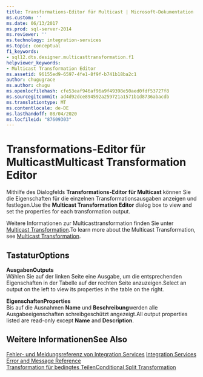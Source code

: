 ```yaml
---
title: Transformations-Editor für Multicast | Microsoft-Dokumentation
ms.custom: ''
ms.date: 06/13/2017
ms.prod: sql-server-2014
ms.reviewer: ''
ms.technology: integration-services
ms.topic: conceptual
f1_keywords:
- sql12.dts.designer.multicasttransformation.f1
helpviewer_keywords:
- Multicast Transformation Editor
ms.assetid: 96155ed9-6597-4fe1-8f9f-b741b18ba2c1
author: chugugrace
ms.author: chugu
ms.openlocfilehash: cfe53eaf946af96a9f49398e50aed0fdf53727f8
ms.sourcegitcommit: ad4d92dce894592a259721a1571b1d8736abacdb
ms.translationtype: MT
ms.contentlocale: de-DE
ms.lasthandoff: 08/04/2020
ms.locfileid: "87609303"
---
```

# <a name="multicast-transformation-editor"></a><span data-ttu-id="85147-102">Transformations-Editor für Multicast</span><span class="sxs-lookup"><span data-stu-id="85147-102">Multicast Transformation Editor</span></span>
  <span data-ttu-id="85147-103">Mithilfe des Dialogfelds **Transformations-Editor für Multicast** können Sie die Eigenschaften für die einzelnen Transformationsausgaben anzeigen und festlegen.</span><span class="sxs-lookup"><span data-stu-id="85147-103">Use the **Multicast Transformation Editor** dialog box to view and set the properties for each transformation output.</span></span>  
  
 <span data-ttu-id="85147-104">Weitere Informationen zur Multicasttransformation finden Sie unter [Multicast Transformation](data-flow/transformations/multicast-transformation.md).</span><span class="sxs-lookup"><span data-stu-id="85147-104">To learn more about the Multicast Transformation, see [Multicast Transformation](data-flow/transformations/multicast-transformation.md).</span></span>  
  
## <a name="options"></a><span data-ttu-id="85147-105">Tastatur</span><span class="sxs-lookup"><span data-stu-id="85147-105">Options</span></span>  
 <span data-ttu-id="85147-106">**Ausgaben**</span><span class="sxs-lookup"><span data-stu-id="85147-106">**Outputs**</span></span>  
 <span data-ttu-id="85147-107">Wählen Sie auf der linken Seite eine Ausgabe, um die entsprechenden Eigenschaften in der Tabelle auf der rechten Seite anzuzeigen.</span><span class="sxs-lookup"><span data-stu-id="85147-107">Select an output on the left to view its properties in the table on the right.</span></span>  
  
 <span data-ttu-id="85147-108">**Eigenschaften**</span><span class="sxs-lookup"><span data-stu-id="85147-108">**Properties**</span></span>  
 <span data-ttu-id="85147-109">Bis auf die Ausnahmen **Name** und **Beschreibung**werden alle Ausgabeeigenschaften schreibgeschützt angezeigt.</span><span class="sxs-lookup"><span data-stu-id="85147-109">All output properties listed are read-only except **Name** and **Description**.</span></span>  
  
## <a name="see-also"></a><span data-ttu-id="85147-110">Weitere Informationen</span><span class="sxs-lookup"><span data-stu-id="85147-110">See Also</span></span>  
 <span data-ttu-id="85147-111">[Fehler- und Meldungsreferenz von Integration Services](../../2014/integration-services/integration-services-error-and-message-reference.md) </span><span class="sxs-lookup"><span data-stu-id="85147-111">[Integration Services Error and Message Reference](../../2014/integration-services/integration-services-error-and-message-reference.md) </span></span>  
 [<span data-ttu-id="85147-112">Transformation für bedingtes Teilen</span><span class="sxs-lookup"><span data-stu-id="85147-112">Conditional Split Transformation</span></span>](data-flow/transformations/conditional-split-transformation.md)  
  
  
